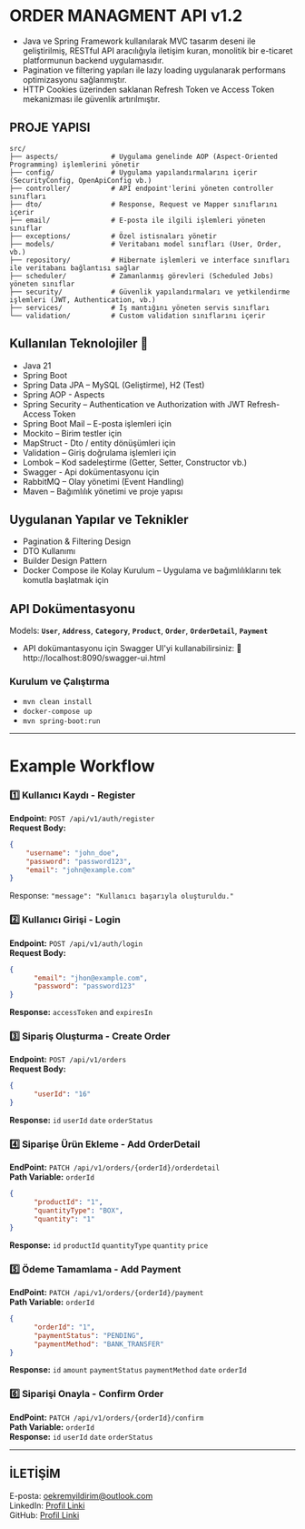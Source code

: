 # ORDER MANAGMENT API v1.2
 - Java ve Spring Framework kullanılarak MVC tasarım deseni ile geliştirilmiş, RESTful API aracılığıyla iletişim kuran, monolitik bir e-ticaret platformunun backend uygulamasıdır.
 - Pagination ve filtering yapıları ile lazy loading uygulanarak performans optimizasyonu sağlanmıştır.
 - HTTP Cookies üzerinden saklanan Refresh Token ve Access Token mekanizması ile güvenlik artırılmıştır.

## PROJE YAPISI
```
src/
├── aspects/             # Uygulama genelinde AOP (Aspect-Oriented Programming) işlemlerini yönetir
├── config/              # Uygulama yapılandırmalarını içerir (SecurityConfig, OpenApiConfig vb.)
├── controller/          # API endpoint'lerini yöneten controller sınıfları
├── dto/                 # Response, Request ve Mapper sınıflarını içerir
├── email/               # E-posta ile ilgili işlemleri yöneten sınıflar
├── exceptions/          # Özel istisnaları yönetir
├── models/              # Veritabanı model sınıfları (User, Order, vb.)
├── repository/          # Hibernate işlemleri ve interface sınıfları ile veritabanı bağlantısı sağlar
├── scheduler/           # Zamanlanmış görevleri (Scheduled Jobs) yöneten sınıflar
├── security/            # Güvenlik yapılandırmaları ve yetkilendirme işlemleri (JWT, Authentication, vb.)
├── services/            # İş mantığını yöneten servis sınıfları
└── validation/          # Custom validation sınıflarını içerir
```

## Kullanılan Teknolojiler 🚀
 - Java 21
 - Spring Boot
 - Spring Data JPA – MySQL (Geliştirme), H2 (Test)
 - Spring AOP - Aspects
 - Spring Security – Authentication ve Authorization with JWT Refresh-Access Token
 - Spring Boot Mail – E-posta işlemleri için
 - Mockito – Birim testler için
 - MapStruct - Dto / entity dönüşümleri için
 - Validation – Giriş doğrulama işlemleri için
 - Lombok – Kod sadeleştirme (Getter, Setter, Constructor vb.)
 - Swagger - Api dokümentasyonu için
 - RabbitMQ – Olay yönetimi (Event Handling)
 - Maven – Bağımlılık yönetimi ve proje yapısı

## Uygulanan Yapılar ve Teknikler
- Pagination & Filtering Design
- DTO Kullanımı
- Builder Design Pattern
- Docker Compose ile Kolay Kurulum – Uygulama ve bağımlılıklarını tek komutla başlatmak için


## API Dokümentasyonu
Models: **`User`**, **`Address`**, **`Category`**, **`Product`**, **`Order`**, **`OrderDetail`**, **`Payment`**
 - API dokümantasyonu için Swagger UI'yi kullanabilirsiniz:
🔗 http://localhost:8090/swagger-ui.html

### Kurulum ve Çalıştırma
 - ``mvn clean install``
 - ``docker-compose up`` 
 - ``mvn spring-boot:run``

---

# Example Workflow
### 1️⃣ Kullanıcı Kaydı - Register
**Endpoint:** `POST /api/v1/auth/register`  
**Request Body:**
```json
{
    "username": "john_doe",
    "password": "password123",
    "email": "john@example.com"
}
```
Response:
``
    "message": "Kullanıcı başarıyla oluşturuldu."
``

### 2️⃣ Kullanıcı Girişi - Login
**Endpoint:** `POST /api/v1/auth/login`  
**Request Body:**
```json
{
      "email": "jhon@example.com",
      "password": "password123"
}
```
**Response:** `accessToken` and `expiresIn` 

### 3️⃣ Sipariş Oluşturma - Create Order
**Endpoint:** `POST /api/v1/orders`  
**Request Body:**
```json
{
      "userId": "16"
}
```
**Response:** `id` `userId` `date` `orderStatus`

### 4️⃣ Siparişe Ürün Ekleme - Add OrderDetail
**EndPoint:** ``PATCH /api/v1/orders/{orderId}/orderdetail``  
**Path Variable:** `orderId`
```json
{
      "productId": "1",
      "quantityType": "BOX",
      "quantity": "1"
}
```
**Response:** `id` `productId` `quantityType` `quantity` `price`

### 5️⃣ Ödeme Tamamlama - Add Payment
**EndPoint:** ``PATCH /api/v1/orders/{orderId}/payment``  
**Path Variable:** `orderId`
```json
{
      "orderId": "1",
      "paymentStatus": "PENDING",
      "paymentMethod": "BANK_TRANSFER"
}
```
**Response:** `id` `amount` `paymentStatus` `paymentMethod` `date` `orderId`

### 6️⃣ Siparişi Onayla - Confirm Order
**EndPoint:** ``PATCH /api/v1/orders/{orderId}/confirm``  
**Path Variable:** `orderId`  
**Response:** `id` `userId` `date` `orderStatus`

---

## İLETİŞİM
E-posta: oekremyildirim@outlook.com  
LinkedIn: [Profil Linki](https://www.linkedin.com/in/onur-ekrem-y%C4%B1ld%C4%B1r%C4%B1m-8b2010263/)  
GitHub: [Profil Linki](https://github.com/OEkrem)

